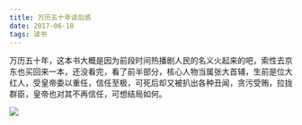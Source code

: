 ```yaml
---
title: 万历五十年读后感
date: 2017-06-18
tags: 读书
---
```

万历五十年，这本书大概是因为前段时间热播剧人民的名义火起来的吧，索性去京东也买回来一本，还没看完，看了前半部分，核心人物当属张大首辅，生前是位大红人，受皇帝委以重任，信任至极，可死后却又被扒出各种丑闻，贪污受贿，拉拢群臣，皇帝也对其不再信任，可想结局如何。

![](https://img13.360buyimg.com/n1/jfs/t6034/112/740149531/191835/7018f1a7/592bf161N84035979.jpg)
